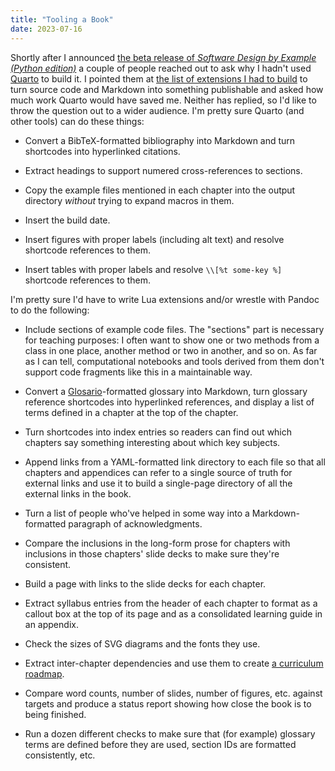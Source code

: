 ```yaml
---
title: "Tooling a Book"
date: 2023-07-16
---
```


Shortly after I announced [the beta release of *Software Design by Example (Python edition)*][announce-beta]
a couple of people reached out to ask why I hadn't used [Quarto][quarto] to build it.
I pointed them at [the list of extensions I had to build][extensions]
to turn source code and Markdown into something publishable
and asked how much work Quarto would have saved me.
Neither has replied,
so I'd like to throw the question out to a wider audience.
I'm pretty sure Quarto (and other tools) can do these things:

-   Convert a BibTeX-formatted bibliography into Markdown
    and turn shortcodes into hyperlinked citations.

-   Extract headings to support numered cross-references to sections.

-   Copy the example files mentioned in each chapter into the output directory
    *without* trying to expand macros in them.

-   Insert the build date.

-   Insert figures with proper labels (including alt text)
    and resolve shortcode references to them.

-   Insert tables with proper labels
    and resolve `\\[%t some-key %]` shortcode references to them.

I'm pretty sure I'd have to write Lua extensions and/or wrestle with Pandoc
to do the following:

-   Include sections of example code files.
    The "sections" part is necessary for teaching purposes:
    I often want to show one or two methods from a class in one place,
    another method or two in another,
    and so on.
    As far as I can tell,
    computational notebooks and tools derived from them
    don't support code fragments like this in a maintainable way.

-   Convert a [Glosario][glosario]-formatted glossary into Markdown,
    turn glossary reference shortcodes into hyperlinked references,
    and display a list of terms defined in a chapter at the top of the chapter.

-   Turn shortcodes into index entries so readers can find out
    which chapters say something interesting about which key subjects.

-   Append links from a YAML-formatted link directory to each file
    so that all chapters and appendices can refer to a single source of truth for external links
    and use it to build a single-page directory of all the external links in the book.

-   Turn a list of people who've helped in some way
    into a Markdown-formatted paragraph of acknowledgments.

-   Compare the inclusions in the long-form prose for chapters
    with inclusions in those chapters' slide decks
    to make sure they're consistent.
    
-   Build a page with links to the slide decks for each chapter.

-   Extract syllabus entries from the header of each chapter
    to format as a callout box at the top of its page
    and as a consolidated learning guide in an appendix.

-   Check the sizes of SVG diagrams and the fonts they use.

-   Extract inter-chapter dependencies and use them to create
    [a curriculum roadmap][curriculum].

-   Compare word counts, number of slides, number of figures, etc.
    against targets and produce a status report
    showing how close the book is to being finished.

-   Run a dozen different checks to make sure that (for example)
    glossary terms are defined before they are used,
    section IDs are formatted consistently, etc.

[announce-beta]: https://third-bit.com/2023/07/12/sdxpy-beta/
[curriculum]: https://third-bit.com/2019/03/30/curriculum-roadmap/
[extensions]: https://third-bit.com/2023/06/12/book-extensions/
[glosario]: https://glosario.carpentries.org/
[quarto]: https://quarto.org/
